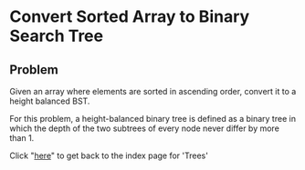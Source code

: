 # Convert Sorted Array to Binary Search Tree
## Problem
Given an array where elements are sorted in ascending order, convert it to a height balanced BST.

For this problem, a height-balanced binary tree is defined as a binary tree in which the depth of the two subtrees of every node never differ by more than 1.

Click "[here](../README.md)" to get back to the index page for 'Trees'